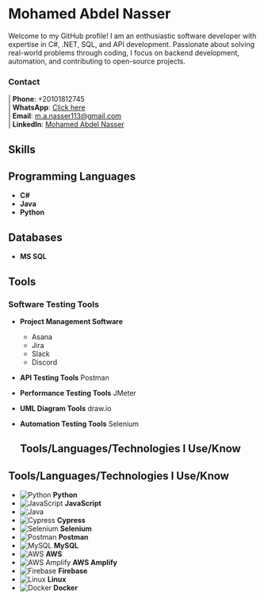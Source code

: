 # Mohamed Abdel Nasser

Welcome to my GitHub profile! I am an enthusiastic software developer with expertise in C#, .NET, SQL, and API development. Passionate about solving real-world problems through coding, I focus on backend development, automation, and contributing to open-source projects.



### Contact 
| **Phone**: +20101812745  
| **WhatsApp**: [Click here](http://wa.me/+201018127745)  
| **Email**: [m.a.nasser113@gmail.com](mailto:m.a.nasser113@gmail.com)  
| **LinkedIn**: [Mohamed Abdel Nasser](https://www.linkedin.com/in/mohamed-abdel-nasser-75014019a/)  



## Skills

## Programming Languages
- **C#**
- **Java**
- **Python**

## Databases
- **MS SQL**

## Tools
### Software Testing Tools

- **Project Management Software**
    -  Asana
    - Jira
    - Slack
    - Discord

- **API Testing Tools**
       Postman

- **Performance Testing Tools**
      JMeter

- **UML Diagram Tools**
       draw.io

- **Automation Testing Tools**
      Selenium


  ## Tools/Languages/Technologies I Use/Know

## Tools/Languages/Technologies I Use/Know

- ![Python](https://your-image-link.com/python-logo.png) **Python**
- ![JavaScript](https://your-image-link.com/javascript-logo.png) **JavaScript**
- ![Java]([https://your-image-link.com/java-logo.png](https://www.java.com/en/))
- ![Cypress](https://your-image-link.com/cypress-logo.png) **Cypress**
- ![Selenium](https://your-image-link.com/selenium-logo.png) **Selenium**
- ![Postman](https://your-image-link.com/postman-logo.png) **Postman**
- ![MySQL](https://your-image-link.com/mysql-logo.png) **MySQL**
- ![AWS](https://your-image-link.com/aws-logo.png) **AWS**
- ![AWS Amplify](https://your-image-link.com/aws-amplify-logo.png) **AWS Amplify**
- ![Firebase](https://your-image-link.com/firebase-logo.png) **Firebase**
- ![Linux](https://your-image-link.com/linux-logo.png) **Linux**
- ![Docker](https://your-image-link.com/docker-logo.png) **Docker**

